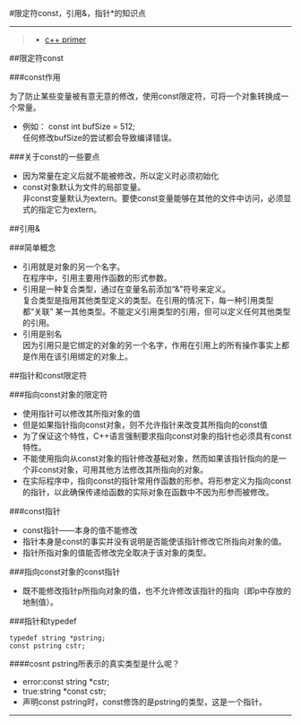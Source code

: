 #限定符const，引用&，指针*的知识点

------

> * [c++ primer][1]

##限定符const

###const作用

为了防止某些变量被有意无意的修改，使用const限定符，可将一个对象转换成一个常量。
  
- 例如：
    const int bufSize = 512;  
任何修改bufSize的尝试都会导致编译错误。

###关于const的一些要点
- 因为常量在定义后就不能被修改，所以定义时必须初始化
- const对象默认为文件的局部变量。  
非const变量默认为extern。要使const变量能够在其他的文件中访问，必须显式的指定它为extern。

##引用&

###简单概念
- 引用就是对象的另一个名字。  
在程序中，引用主要用作函数的形式参数。
- 引用是一种复合类型，通过在变量名前添加“&”符号来定义。  
复合类型是指用其他类型定义的类型。在引用的情况下，每一种引用类型都“关联”
某一其他类型。不能定义引用类型的引用，但可以定义任何其他类型的引用。
- 引用是别名  
因为引用只是它绑定的对象的另一个名字，作用在引用上的所有操作事实上都是作用在该引用绑定的对象上。

##指针和const限定符

###指向const对象的限定符

- 使用指针可以修改其所指对象的值
- 但是如果指针指向const对象，则不允许指针来改变其所指向的const值
- 为了保证这个特性，C++语言强制要求指向const对象的指针也必须具有const特性。
- 不能使用指向从const对象的指针修改基础对象，然而如果该指针指向的是一个非const对象，可用其他方法修改其所指向的对象。
- 在实际程序中，指向const的指针常用作函数的形参。将形参定义为指向const的指针，以此确保传递给函数的实际对象在函数中不因为形参而被修改。

###const指针

- const指针——本身的值不能修改
- 指针本身是const的事实并没有说明是否能使该指针修改它所指向对象的值。
- 指针所指对象的值能否修改完全取决于该对象的类型。

###指向const对象的const指针

- 既不能修改指针p所指向对象的值，也不允许修改该指针的指向（即p中存放的地制值）。

###指针和typedef

    typedef string *pstring;
	const pstring cstr;

####cosnt pstring所表示的真实类型是什么呢？

- error:const string *cstr;
- true:string *const cstr;
- 声明const pstring时，const修饰的是pstring的类型，这是一个指针。
------

[1]: http://book.douban.com/subject/1767741/